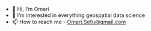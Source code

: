 - 👋 Hi, I’m Omari
- 👀 I’m interested in everything geospatial data science
- 📫 How to reach me - Omari.Sefu@gmail.com

